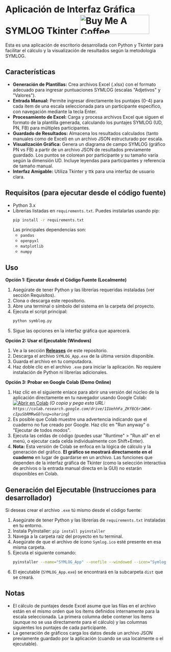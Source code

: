 
# Aplicación de Interfaz Gráfica SYMLOG Tkinter <a href="https://www.buymeacoffee.com/Yzaak64" target="_blank"><img src="https://cdn.buymeacoffee.com/buttons/v2/default-green.png" alt="Buy Me A Coffee" style="height: 60px !important;width: 217px !important;" ></a>

Esta es una aplicación de escritorio desarrollada con Python y Tkinter para facilitar el cálculo y la visualización de resultados según la metodología SYMLOG.

## Características

*   **Generación de Plantillas:** Crea archivos Excel (.xlsx) con el formato adecuado para ingresar puntuaciones SYMLOG (escalas "Adjetivos" y "Valores").
*   **Entrada Manual:** Permite ingresar directamente los puntajes (0-4) para cada ítem de una escala seleccionada para un participante específico, con navegación mediante la tecla Enter.
*   **Procesamiento de Excel:** Carga y procesa archivos Excel que siguen el formato de la plantilla generada, calculando los puntajes SYMLOG (UD, PN, FB) para múltiples participantes.
*   **Guardado de Resultados:** Almacena los resultados calculados (tanto manuales como de Excel) en un archivo JSON estructurado por escala.
*   **Visualización Gráfica:** Genera un diagrama de campo SYMLOG (gráfico PN vs FB) a partir de un archivo JSON de resultados previamente guardado. Los puntos se colorean por participante y su tamaño varía según la dimensión UD. Incluye leyendas para participantes y referencia de tamaño manual.
*   **Interfaz Amigable:** Utiliza Tkinter y ttk para una interfaz de usuario clara.

## Requisitos (para ejecutar desde el código fuente)

*   Python 3.x
*   Librerías listadas en `requirements.txt`. Puedes instalarlas usando pip:
    ```bash
    pip install -r requirements.txt
    ```
    Las principales dependencias son:
    *   `pandas`
    *   `openpyxl`
    *   `matplotlib`
    *   `numpy`

## Uso

**Opción 1: Ejecutar desde el Código Fuente (Localmente)**

1.  Asegúrate de tener Python y las librerías requeridas instaladas (ver sección Requisitos).
2.  Clona o descarga este repositorio.
3.  Abre una terminal o símbolo del sistema en la carpeta del proyecto.
4.  Ejecuta el script principal:
    ```bash
    python symblog.py
    ```
5.  Sigue las opciones en la interfaz gráfica que aparecerá.

**Opción 2: Usar el Ejecutable (Windows)**

1.  Ve a la sección [**Releases**](https://github.com/Yzaak64/SYMLOG/releases) de este repositorio.
2.  Descarga el archivo `SYMLOG_App.exe` de la última versión disponible.
3.  Guarda el archivo en tu computadora.
4.  Haz doble clic en el archivo `.exe` para iniciar la aplicación. No requiere instalación de Python ni librerías adicionales.

**Opción 3: Probar en Google Colab (Demo Online)**

1.  Haz clic en el siguiente enlace para abrir una versión del núcleo de la aplicación directamente en tu navegador usando Google Colab:
    [![Abrir en Colab](https://colab.research.google.com/assets/colab-badge.svg)](https://colab.research.google.com/drive/1IUehhFa_ZKf8C6r1WbK-cIpuSbRMRwGO?usp=sharing)
    *(O copia y pega esta URL: `https://colab.research.google.com/drive/1IUehhFa_ZKf8C6r1WbK-cIpuSbRMRwGO?usp=sharing`)*
2.  Es posible que Colab muestre una advertencia indicando que el cuaderno no fue creado por Google. Haz clic en "Run anyway" o "Ejecutar de todos modos".
3.  Ejecuta las celdas de código (puedes usar "Runtime" > "Run all" en el menú, o ejecutar cada celda individualmente con Shift+Enter).
4.  **Nota:** Esta versión de Colab se enfoca en la lógica de cálculo y la generación del gráfico. **El gráfico se mostrará directamente en el cuaderno** en lugar de guardarse en un archivo. Las funciones que dependen de la interfaz gráfica de Tkinter (como la selección interactiva de archivos o la entrada manual directa en la GUI) no estarán disponibles en Colab.

## Generación del Ejecutable (Instrucciones para desarrollador)

Si deseas crear el archivo `.exe` tú mismo desde el código fuente:

1.  Asegúrate de tener Python y las librerías de `requirements.txt` instaladas en tu entorno.
2.  Instala PyInstaller: `pip install pyinstaller`
3.  Navega a la carpeta raíz del proyecto en tu terminal.
4.  Asegúrate de que el archivo de ícono `Symlog.ico` esté presente en esa misma carpeta.
5.  Ejecuta el siguiente comando:
    ```bash
    pyinstaller --name="SYMLOG_App" --onefile --windowed --icon="Symlog.ico" --clean symblog.py
    ```
6.  El ejecutable (`SYMLOG_App.exe`) se encontrará en la subcarpeta `dist` que se creará.

## Notas

*   El cálculo de puntajes desde Excel asume que las filas en el archivo están en el mismo orden que los ítems definidos internamente para la escala seleccionada. La primera columna debe contener los ítems (aunque no se usa directamente para el cálculo) y las columnas siguientes los puntajes de cada participante.
*   La generación de gráficos carga los datos desde un archivo JSON previamente guardado por la aplicación (cuando se usa localmente o el ejecutable).
